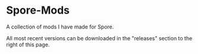 # Spore-Mods

A collection of mods I have made for Spore.

All most recent versions can be downloaded in the "releases" section to the right of this page.
